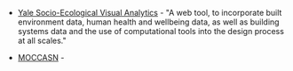 * [Yale Socio-Ecological Visual Analytics]() - "A web tool, to incorporate built environment data, human health and wellbeing data, as well as building systems data and the use of computational tools into the design process at all scales."

* [MOCCASN]() -  